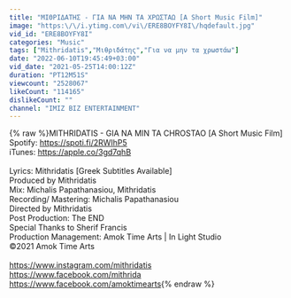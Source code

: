 ```yaml
---
title: "ΜΙΘΡΙΔΑΤΗΣ - ΓΙΑ ΝΑ ΜΗΝ ΤΑ ΧΡΩΣΤΑΩ [A Short Music Film]"
image: "https:\/\/i.ytimg.com\/vi\/ERE8BOYFY8I\/hqdefault.jpg"
vid_id: "ERE8BOYFY8I"
categories: "Music"
tags: ["Mithridatis","Μιθριδάτης","Για να μην τα χρωστάω"]
date: "2022-06-10T19:45:49+03:00"
vid_date: "2021-05-25T14:00:12Z"
duration: "PT12M51S"
viewcount: "2528067"
likeCount: "114165"
dislikeCount: ""
channel: "IMIZ BIZ ENTERTAINMENT"
---
```

{% raw %}MITHRIDATIS - GIA NA MIN TA CHROSTAO [A Short Music Film]<br />Spotify: <a rel="nofollow" target="blank" href="https://spoti.fi/2RWIhP5">https://spoti.fi/2RWIhP5</a><br />iTunes: <a rel="nofollow" target="blank" href="https://apple.co/3gd7qhB">https://apple.co/3gd7qhB</a><br /><br />Lyrics: Mithridatis [Greek Subtitles Available]<br />Produced by Mithridatis<br />Mix: Michalis Papathanasiou, Mithridatis<br />Recording/ Mastering: Michalis Papathanasiou<br />Directed by Mithridatis<br />Post Production: The END <br />Special Thanks to Sherif Francis<br />Production Management: Amok Time Arts | In Light Studio<br />©2021 Amok Time Arts<br /><br /><a rel="nofollow" target="blank" href="https://www.instagram.com/mithridatis">https://www.instagram.com/mithridatis</a><br /><a rel="nofollow" target="blank" href="https://www.facebook.com/mithrida">https://www.facebook.com/mithrida</a><br /><a rel="nofollow" target="blank" href="https://www.facebook.com/amoktimearts">https://www.facebook.com/amoktimearts</a>{% endraw %}
